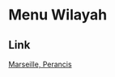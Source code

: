 # Menu Wilayah

## Link

[Marseille, Perancis](https://github.com/gigit-pemilu/pemilu-2024-99-luar-negeri/tree/main/pilpres/hitung-suara/sub/99-luar-negeri/sub/73-marseille-perancis/sub/01-marseille-perancis)

